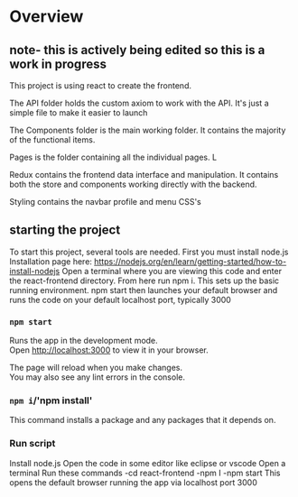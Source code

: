 # Overview
## note- this is actively being edited so this is a work in progress 

This project is using react to create the frontend. 

The API folder holds the custom axiom to work with the API. It's just a simple file to make it easier to launch

The Components folder is the main working folder. It contains the majority of the functional items. 

Pages is the folder containing all the individual pages. L

Redux contains the frontend data interface and manipulation. It contains both the store and components working directly with the backend.

Styling contains the navbar profile and menu CSS's

## starting the project

To start this project, several tools are needed. First you must install node.js
Installation page here: https://nodejs.org/en/learn/getting-started/how-to-install-nodejs
Open a terminal where you are viewing this code and enter the react-frontend directory. From here run npm i. This sets up the basic running environment. npm start then launches your default browser and runs the code on your default localhost port, typically 3000

### `npm start`

Runs the app in the development mode.\
Open [http://localhost:3000](http://localhost:3000) to view it in your browser.

The page will reload when you make changes.\
You may also see any lint errors in the console.


### `npm i`/'npm install'

This command installs a package and any packages that it depends on. 

### Run script

Install node.js 
Open the code in some editor like eclipse or vscode
Open a terminal
Run these commands
-cd react-frontend
-npm I
-npm start
This opens the default browser running the app via localhost port 3000

